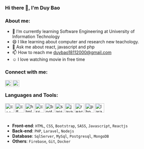 ### Hi there 👋, I'm Duy Bao


### About me:

- 🌱 I’m currently learning Software Engineering at University of Information Technology
- 😄 I like learning about computer and research new teachology.
- 💬 Ask me about react, javascript and php
- 📫 How to reach me duybao18112000@gmail.com
- :relaxed: I love watching movie in free time
### Connect with me:
[<img align="left" alt="linkedin" width="22px" src="https://play-lh.googleusercontent.com/kMofEFLjobZy_bCuaiDogzBcUT-dz3BBbOrIEjJ-hqOabjK8ieuevGe6wlTD15QzOqw" />][linkedin]

[<img align="left" alt="facebook" width="22px" src="https://www.facebook.com/images/fb_icon_325x325.png" />][facebook]

<br />

### Languages and Tools:
<p>
<img align="left" alt="c++" width="30px" src="https://upload.wikimedia.org/wikipedia/commons/thumb/1/18/ISO_C%2B%2B_Logo.svg/150px-ISO_C%2B%2B_Logo.svg.png" />

<img align="left" alt="c#" width="30px" src="https://cdn.blob.lionpham.com/uploads/2016/08/c-Sharp.png" />

<img align="left" alt="html" width="30px" src="https://upload.wikimedia.org/wikipedia/commons/thumb/8/80/HTML5_logo_resized.svg/1200px-HTML5_logo_resized.svg.png" />

<img align="left" alt="css" width="30px" src="https://upload.wikimedia.org/wikipedia/commons/thumb/d/d5/CSS3_logo_and_wordmark.svg/1200px-CSS3_logo_and_wordmark.svg.png" />

<img align="left" alt="bootstrap" width="30px" src="https://getbootstrap.com/docs/4.6/assets/brand/bootstrap-social-logo.png" />

<img align="left" alt="sass" width="30px" src="https://upload.wikimedia.org/wikipedia/commons/thumb/9/96/Sass_Logo_Color.svg/1200px-Sass_Logo_Color.svg.png" />

<img align="left" alt="javascript" width="30px" src="https://img.favpng.com/2/12/22/javascript-icon-png-favpng-ruDBDhxzVxWHgXXtH2Hi1XzJf.jpg" />

<img align="left" alt="reactjs" width="30px" src="https://w7.pngwing.com/pngs/452/495/png-transparent-react-javascript-angularjs-ionic-github-text-logo-symmetry-thumbnail.png" />

<img align="left" alt="php" width="30px" src="https://upload.wikimedia.org/wikipedia/vi/thumb/2/27/PHP-logo.svg/1200px-PHP-logo.svg.png" />

<img align="left" alt="laravel" width="30px" src="https://static-00.iconduck.com/assets.00/laravel-icon-497x512-uwybstke.png" />
</p>

<br />
<br />
<br />

* **Front-end**: `HTML`, `CSS`, `Bootstrap`, `SASS`, `Javascript`, `Reactjs`
* **Back-end**: `PHP`, `Laravel`, `Nodejs`
* **Database**: `SqlServer`, `MySql`, `Postgresql`, `MongoDB`
* **Others**: `Firebase`, `Git`, `Docker`

[linkedin]: https://www.linkedin.com/in/duy-b%E1%BA%A3o-9211a8216/
[facebook]: https://www.facebook.com/profile.php?id=100022065936430

